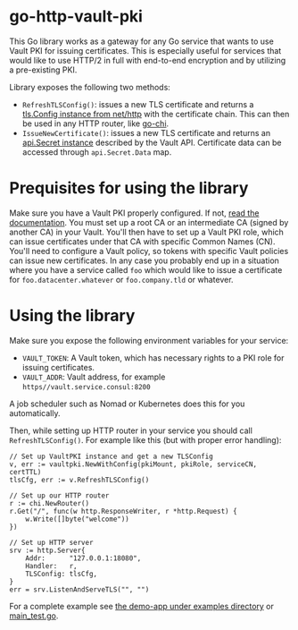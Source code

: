 # go-http-vault-pki

This Go library works as a gateway for any Go service that wants to use Vault PKI for issuing
certificates. This is especially useful for services that would like to use HTTP/2 in full with
end-to-end encryption and by utilizing a pre-existing PKI.

Library exposes the following two methods:

- `RefreshTLSConfig()`: issues a new TLS certificate and returns a
[tls.Config instance from net/http](https://golang.org/pkg/crypto/tls/#Config) with the
certificate chain. This can then be used in any HTTP router, like
[go-chi](https://github.com/go-chi/chi).
- `IssueNewCertificate()`: issues a new TLS certificate and returns
an [api.Secret instance](https://godoc.org/github.com/hashicorp/vault/api#Secret) described
by the Vault API. Certificate data can be accessed through `api.Secret.Data` map.

# Prequisites for using the library

Make sure you have a Vault PKI properly configured. If not,
[read the documentation](https://www.vaultproject.io/docs/secrets/pki/index.html). You must
set up a root CA or an intermediate CA (signed by another CA) in your Vault. You'll then have to
set up a Vault PKI role, which can issue certificates under that CA with specific
Common Names (CN). You'll need to configure a Vault policy, so tokens with specific Vault
policies can issue new certificates. In any case you probably end up in a situation where
you have a service called `foo` which would like to issue a certificate for
`foo.datacenter.whatever` or `foo.company.tld` or whatever.

# Using the library

Make sure you expose the following environment variables for your service:

- `VAULT_TOKEN`: A Vault token, which has necessary rights to a PKI role for issuing
certificates.
- `VAULT_ADDR`: Vault address, for example `https//vault.service.consul:8200`

A job scheduler such as Nomad or Kubernetes does this for you automatically.

Then, while setting up HTTP router in your service you should call `RefreshTLSConfig()`.
For example like this (but with proper error handling):

```golang
// Set up VaultPKI instance and get a new TLSConfig
v, err := vaultpki.NewWithConfig(pkiMount, pkiRole, serviceCN, certTTL)
tlsCfg, err := v.RefreshTLSConfig()

// Set up our HTTP router
r := chi.NewRouter()
r.Get("/", func(w http.ResponseWriter, r *http.Request) {
	w.Write([]byte("welcome"))
})

// Set up HTTP server
srv := http.Server{
    Addr:      "127.0.0.1:18080",
	Handler:   r,
	TLSConfig: tlsCfg,
}
err = srv.ListenAndServeTLS("", "")
```

For a complete example see [the demo-app under examples directory](examples/demo-app) or [main_test.go](main_test.go).
